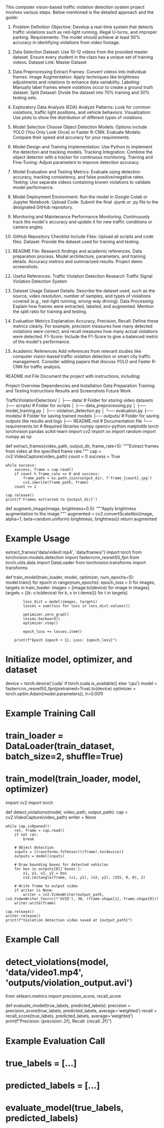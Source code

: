 This computer vision-based traffic violation detection system project involves various steps. Below mentioned is the detailed approach and the guide:

1. Problem Definition
Objective: Develop a real-time system that detects traffic violations such as red-light running, illegal U-turns, and improper parking.
Requirements: The model should achieve at least 50% accuracy in identifying violations from video footage.
2. Data Selection
Dataset: Use 10-12 videos from the provided master dataset. Ensure every student in the class has a unique set of training videos.
Dataset Link: Master Dataset
3. Data Preprocessing
Extract Frames: Convert videos into individual frames.
Image Augmentation: Apply techniques like brightness adjustments and rotations to enhance data variability.
Labeling: Manually label frames where violations occur to create a ground truth dataset.
Split Dataset: Divide the dataset into 70% training and 30% testing sets.
4. Exploratory Data Analysis (EDA)
Analyze Patterns: Look for common violations, traffic light positions, and vehicle behaviors.
Visualization: Use plots to show the distribution of different types of violations.
5. Model Selection
Choose Object Detection Models: Options include YOLO (You Only Look Once) or Faster R-CNN.
Evaluate Models: Compare their speed and accuracy for your requirements.
6. Model Design and Training
Implementation: Use Python to implement the detection and tracking models.
Tracking Integration: Combine the object detector with a tracker for continuous monitoring.
Training and Fine-Tuning: Adjust parameters to improve detection accuracy.
7. Model Evaluation and Testing
Metrics: Evaluate using detection accuracy, tracking consistency, and false positive/negative rates.
Testing: Use separate videos containing known violations to validate model performance.
8. Model Deployment
Environment: Run the model in Google Colab or Jupyter Notebook.
Upload Code: Submit the final .ipynb or .py file to the designated GitHub repository.
9. Monitoring and Maintenance
Performance Monitoring: Continuously track the model's accuracy and update it for new traffic conditions or camera angles.
10. GitHub Repository Checklist
Include Files: Upload all scripts and code files.
Dataset: Provide the dataset used for training and testing.
11. README File:
Research findings and academic references.
Data preparation process.
Model architecture, parameters, and training details.
Accuracy metrics and summarized results.
Project demo screenshots.
12. Useful References:
Traffic Violation Detection Research
Traffic Signal Violation Detection System

13. Dataset Usage
Dataset Details: Describe the dataset used, such as the source, video resolution, number of samples, and types of violations covered (e.g., red-light running, wrong-way driving).
Data Processing: Explain how frames were extracted, labeled, and augmented. Mention the split ratio for training and testing.
14. Evaluation Metrics Explanation
Accuracy, Precision, Recall: Define these metrics clearly. For example, precision measures how many detected violations were correct, and recall measures how many actual violations were detected.
F1-Score: Include the F1-Score to give a balanced metric of the model's performance.
15. Academic References
Add references from relevant studies like computer vision-based traffic violation detection or smart city traffic management.
Consider adding papers that discuss YOLO and Faster R-CNN for traffic analysis.

README.md File
Document the project with instructions, including:

Project Overview
Dependencies and Installation
Data Preparation
Training and Testing Instructions
Results and Screenshots
Future Work

TrafficViolationDetection/
│
├── data/                   # Folder for storing video datasets
├── scripts/                # Folder for scripts
│   ├── data_preprocessing.py
│   ├── model_training.py
│   ├── violation_detection.py
│   └── evaluation.py
├── models/                 # Folder for saving trained models
├── outputs/                # Folder for saving outputs like results and logs
├── README.md               # Documentation file
└── requirements.txt        # Required libraries
numpy
opencv-python
matplotlib
torch
torchvision
pandas
scikit-learn
import cv2
import os
import random
import numpy as np

def extract_frames(video_path, output_dir, frame_rate=5):
    """Extract frames from video at the specified frame rate."""
    cap = cv2.VideoCapture(video_path)
    count = 0
    success = True

    while success:
        success, frame = cap.read()
        if count % frame_rate == 0 and success:
            frame_path = os.path.join(output_dir, f'frame_{count}.jpg')
            cv2.imwrite(frame_path, frame)
        count += 1

    cap.release()
    print(f'Frames extracted to {output_dir}')

def augment_image(image, brightness=0.5):
    """Apply brightness augmentation to the image."""
    augmented = cv2.convertScaleAbs(image, alpha=1, beta=random.uniform(-brightness, brightness))
    return augmented

# Example Usage
extract_frames('data/video1.mp4', 'data/frames/')
import torch
from torchvision.models.detection import fasterrcnn_resnet50_fpn
from torch.utils.data import DataLoader
from torchvision.transforms import transforms

def train_model(train_loader, model, optimizer, num_epochs=5):
    model.train()
    for epoch in range(num_epochs):
        epoch_loss = 0
        for images, targets in train_loader:
            images = [image.to(device) for image in images]
            targets = [{k: v.to(device) for k, v in t.items()} for t in targets]
            
            loss_dict = model(images, targets)
            losses = sum(loss for loss in loss_dict.values())
            
            optimizer.zero_grad()
            losses.backward()
            optimizer.step()
            
            epoch_loss += losses.item()
        
        print(f"Epoch {epoch + 1}, Loss: {epoch_loss}")

# Initialize model, optimizer, and dataset
device = torch.device('cuda' if torch.cuda.is_available() else 'cpu')
model = fasterrcnn_resnet50_fpn(pretrained=True).to(device)
optimizer = torch.optim.Adam(model.parameters(), lr=0.001)

# Example Training Call
# train_loader = DataLoader(train_dataset, batch_size=2, shuffle=True)
# train_model(train_loader, model, optimizer)
import cv2
import torch

def detect_violations(model, video_path, output_path):
    cap = cv2.VideoCapture(video_path)
    writer = None

    while cap.isOpened():
        ret, frame = cap.read()
        if not ret:
            break
        
        # Object detection
        inputs = [transforms.ToTensor()(frame).to(device)]
        outputs = model(inputs)

        # Draw bounding boxes for detected vehicles
        for box in outputs[0]['boxes']:
            x1, y1, x2, y2 = box
            cv2.rectangle(frame, (x1, y1), (x2, y2), (255, 0, 0), 2)

        # Write frame to output video
        if writer is None:
            writer = cv2.VideoWriter(output_path, cv2.VideoWriter_fourcc(*'XVID'), 30, (frame.shape[1], frame.shape[0]))
        writer.write(frame)

    cap.release()
    writer.release()
    print(f"Violation detection video saved at {output_path}")

# Example Call
# detect_violations(model, 'data/video1.mp4', 'outputs/violation_output.avi')
from sklearn.metrics import precision_score, recall_score

def evaluate_model(true_labels, predicted_labels):
    precision = precision_score(true_labels, predicted_labels, average='weighted')
    recall = recall_score(true_labels, predicted_labels, average='weighted')
    print(f"Precision: {precision:.2f}, Recall: {recall:.2f}")

# Example Evaluation Call
# true_labels = [...]
# predicted_labels = [...]
# evaluate_model(true_labels, predicted_labels)
